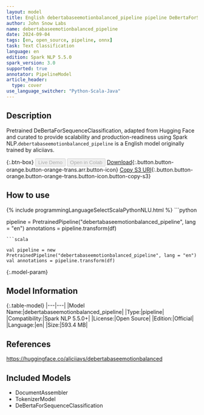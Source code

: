 ```yaml
---
layout: model
title: English debertabaseemotionbalanced_pipeline pipeline DeBertaForSequenceClassification from aliciiavs
author: John Snow Labs
name: debertabaseemotionbalanced_pipeline
date: 2024-09-04
tags: [en, open_source, pipeline, onnx]
task: Text Classification
language: en
edition: Spark NLP 5.5.0
spark_version: 3.0
supported: true
annotator: PipelineModel
article_header:
  type: cover
use_language_switcher: "Python-Scala-Java"
---
```


## Description

Pretrained DeBertaForSequenceClassification, adapted from Hugging Face and curated to provide scalability and production-readiness using Spark NLP.`debertabaseemotionbalanced_pipeline` is a English model originally trained by aliciiavs.

{:.btn-box}
<button class="button button-orange" disabled>Live Demo</button>
<button class="button button-orange" disabled>Open in Colab</button>
[Download](https://s3.amazonaws.com/auxdata.johnsnowlabs.com/public/models/debertabaseemotionbalanced_pipeline_en_5.5.0_3.0_1725469360475.zip){:.button.button-orange.button-orange-trans.arr.button-icon}
[Copy S3 URI](s3://auxdata.johnsnowlabs.com/public/models/debertabaseemotionbalanced_pipeline_en_5.5.0_3.0_1725469360475.zip){:.button.button-orange.button-orange-trans.button-icon.button-copy-s3}

## How to use



<div class="tabs-box" markdown="1">
{% include programmingLanguageSelectScalaPythonNLU.html %}
```python

pipeline = PretrainedPipeline("debertabaseemotionbalanced_pipeline", lang = "en")
annotations =  pipeline.transform(df)   

```
```scala

val pipeline = new PretrainedPipeline("debertabaseemotionbalanced_pipeline", lang = "en")
val annotations = pipeline.transform(df)

```
</div>

{:.model-param}
## Model Information

{:.table-model}
|---|---|
|Model Name:|debertabaseemotionbalanced_pipeline|
|Type:|pipeline|
|Compatibility:|Spark NLP 5.5.0+|
|License:|Open Source|
|Edition:|Official|
|Language:|en|
|Size:|593.4 MB|

## References

https://huggingface.co/aliciiavs/debertabaseemotionbalanced

## Included Models

- DocumentAssembler
- TokenizerModel
- DeBertaForSequenceClassification